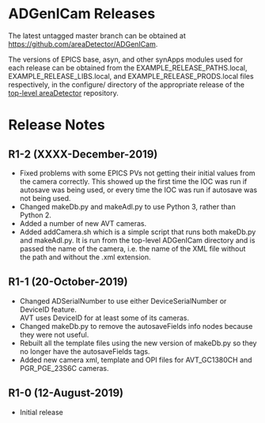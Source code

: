 ADGenICam Releases
==================

The latest untagged master branch can be obtained at
https://github.com/areaDetector/ADGenICam.

The versions of EPICS base, asyn, and other synApps modules used for each release can be obtained from 
the EXAMPLE_RELEASE_PATHS.local, EXAMPLE_RELEASE_LIBS.local, and EXAMPLE_RELEASE_PRODS.local
files respectively, in the configure/ directory of the appropriate release of the 
[top-level areaDetector](https://github.com/areaDetector/areaDetector) repository.


Release Notes
=============
R1-2 (XXXX-December-2019)
----------------------
* Fixed problems with some EPICS PVs not getting their initial values from the camera correctly.
  This showed up the first time the IOC was run if autosave was being used, or every time the
  IOC was run if autosave was not being used.
* Changed makeDb.py and makeAdl.py to use Python 3, rather than Python 2.
* Added a number of new AVT cameras.
* Added addCamera.sh which is a simple script that runs both makeDb.py and makeAdl.py.
  It is run from the top-level ADGenICam directory and is passed the name of the camera,
  i.e. the name of the XML file without the path and without the .xml extension.

R1-1 (20-October-2019)
----------------------
* Changed ADSerialNumber to use either DeviceSerialNumber or DeviceID feature.  
  AVT uses DeviceID for at least some of its cameras.
* Changed makeDb.py to remove the autosaveFields info nodes because they were not useful.
* Rebuilt all the template files using the new version of makeDb.py so they no longer have the autosaveFields tags.
* Added new camera xml, template and OPI files for AVT_GC1380CH and PGR_PGE_23S6C cameras.

R1-0 (12-August-2019)
----
* Initial release

